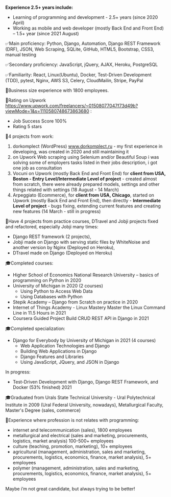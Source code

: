 **Experience 2.5+ years include:**
-	Learning of programming and development - 2.5+ years (since 2020 April)
-	Working as mobile and web developer (mostly Back End and Front End) – 1.5+ year (since 2021 August)

✅Main proficiency: Python, Django, Automation, Django REST Framework (DRF), JSON, Web Scraping, SQLite, GitHub, HTML5, Bootstrap, CSS3, manual testing

✅Secondary proficiency: JavaScript, jQuery, AJAX, Heroku, PostgreSQL

✅Familiarity: React, Linux(Ubuntu), Docker, Test-Driven Development (TDD), pytest, Nginx, AWS S3, Celery, CloudMailin, Stripe, PayPal

💼Business size experience with 1800 employees.

🚀Rating on Upwork https://www.upwork.com/freelancers/~01508077047f73d49b?viewMode=1&s=1110580748673863680 :
- Job Success Score 100% 
- Rating 5 stars

🚀4 projects from work:
1. dorkomplect (WordPress) www.dorkomplect.ru - my first experience in developing, was created in 2020 and still maintaining it
2. on Upwork Web scraping using Selenium and/or Beautiful Soup i was solving some of employers tasks listed in their jobs description, i got one job as consultation
3. Vocuni on Upwork (mostly Back End and Front End) for **client from USA, Boston - Entry Level/Intermediate Level of project** - created almost from scratch, there were already prepared models, settings and other things related with settings (18 August - 14 March)
4. Arpeggiato (Ecommerce), for **client from USA, Chicago**, started on Upwork (mostly Back End and Front End), then directly - **Intermediate Level of project** - bugs fixing, extending current features and creating new features (14 March - still in progress)

🚀Have 4 projects from practice courses, DTravel and Jobji projects fixed and refactored, especially Jobji many times: 
- Django REST framework (2 projects), 
- Jobji made on Django with serving static files by WhiteNoise and another version by Nginx (Deployed on Heroku), 
- DTravel made on Django (Deployed on Heroku)

🎓Completed courses:
- Higher School of Economics National Research University – basics of programming on Python in 2020
- University of Michigan in 2020 (2 courses)
  - Using Python to Access Web Data
  - Using Databases with Python
- Stepik Academy – Django from Scratch on practice in 2020
- Internet of Things Academy - Linux Mastery Master the Linux Command Line in 11.5 Hours in 2021
- Coursera Guided Project Build CRUD REST API in Django in 2021

🎓Completed specialization:
- Django for Everybody by University of Michigan in 2021 (4 courses)
  - Web Application Technologies and Django
  - Building Web Applications in Django
  - Django Features and Libraries
  - Using JavaScript, JQuery, and JSON in Django

In progress:
- Test-Driven Development with Django, Django REST Framework, and Docker (53% finished) 2021

🎓Graduated from Urals State Technical University - Ural Polytechnical Institute in 2009 (Ural Federal University, nowadays), Metallurgical Faculty, Master's Degree (sales, commerce)

💼Experience where profession is not relates with programming:
- internet and telecommunication (sales), 1800 employees
- metallurgical and electrical (sales and marketing, procurements, logistics, market analysis) 100-500+ employees
- culture (teaching, promotion, marketing), 10+ employees
- agricultural (management, administration, sales and marketing, procurements, logistics, economics, finance, market analysis), 5+ employees
- polymer (management, administration, sales and marketing, procurements, logistics, economics, finance, market analysis), 5+ employees

Maybe i’m not great candidate, but always trying to be better!
